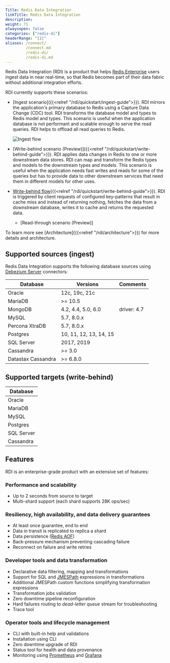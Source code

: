 ```yaml
---
Title: Redis Data Integration
linkTitle: Redis Data Integration
description:
weight: 71
alwaysopen: false
categories: ["redis-di"]
headerRange: "[2]"
aliases: /connect/
         /connect.md
         /redis-di/
         /redis-di.md
---
```


Redis Data Integration (RDI) is a product that helps [Redis Enterprise](https://redis.com/redis-enterprise-software/overview/) users ingest data in near real-time, so that Redis becomes part of their data fabric without additional integration efforts.

RDI currently supports these scenarios:

* [Ingest scenario]({{<relref "/rdi/quickstart/ingest-guide">}}). RDI mirrors the application's primary database to Redis using a Capture Data Change (CDC) tool. RDI transforms the database model and types to Redis model and types. This scenario is useful when the application database is not performant and scalable enough to serve the read queries. RDI helps to offload all read queries to Redis.

  ![Ingest flow](/images/rdi/ingest.png)
  
* [Write-behind scenario (Preview)]({{<relref "/rdi/quickstart/write-behind-guide">}}). RDI applies data changes in Redis to one or more downstream data stores. RDI can map and transform the Redis types and models to the downstream types and models. This scenario is useful when the application needs fast writes and reads for some of the queries but has to provide data to other downstream services that need them in different models for other uses.

* [Write-behind flow](/images/rdi/write-behind.png)({{<relref "/rdi/quickstart/write-behind-guide">}}). RDI is triggered by client requests of configured key-patterns that result in cache miss and instead of returning nothing, fetches the data from a downstream database, writes it to cache and returns the requested data.

  * [Read-through scenario (Preview)] 

To learn more see [Architecture]({{<relref "/rdi/architecture">}}) for more details and architecture.

## Supported sources (ingest)

Redis Data Integration supports the following database sources using [Debezium Server](https://debezium.io/documentation/reference/stable/operations/debezium-server.html) connectors:

| Database           | Versions               |  Comments |
| ------------------ | ---------------------- | ----------
| Oracle             | 12c, 19c, 21c          ||
| MariaDB            | >= 10.5                ||
| MongoDB            | 4.2, 4.4, 5.0, 6.0     | driver: 4.7  |
| MySQL              | 5.7, 8.0.x             ||
| Percona XtraDB     | 5.7, 8.0.x             ||
| Postgres           | 10, 11, 12, 13, 14, 15 ||
| SQL Server         | 2017, 2019             ||
| Cassandra          | >= 3.0                 ||
| Datastax Cassandra | >= 6.8.0               ||


## Supported targets (write-behind)

| Database   |
| ---------- |
| Oracle     |
| MariaDB    |
| MySQL      |
| Postgres   |
| SQL Server |
| Cassandra  |

## Features

RDI is an enterprise-grade product with an extensive set of features:

### Performance and scalability

- Up to 2 seconds from source to target
- Multi-shard support (each shard supports 28K ops/sec)

### Resiliency, high availability, and data delivery guarantees

- At least once guarantee, end to end
- Data in transit is replicated to replica a shard
- Data persistence ([Redis AOF](https://redis.io/docs/management/persistence/))
- Back-pressure mechanism preventing cascading failure
- Reconnect on failure and write retries

### Developer tools and data transformation

- Declarative data filtering, mapping and transformations
- Support for SQL and [JMESPath](https://jmespath.org/) expressions in transformations
- Additional JMESPath custom functions simplifying transformation expressions
- Transformation jobs validation
- Zero downtime pipeline reconfiguration
- Hard failures routing to _dead-letter queue_ stream for troubleshooting
- Trace tool

### Operator tools and lifecycle management

- CLI with built-in help and validations
- Installation using CLI
- Zero downtime upgrade of RDI
- Status tool for health and data provenance
- Monitoring using [Prometheus](https://prometheus.io/) and [Grafana](https://grafana.com/)
